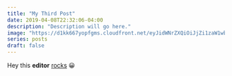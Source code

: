 ```yaml
---
title: "My Third Post"
date: 2019-04-08T22:32:06-04:00
description: "Description will go here."
image: "https://d1kk667yopfgms.cloudfront.net/eyJidWNrZXQiOiJjZi1zaW1wbGUtczMtb3JpZ2luLWNsb3VkZnJvbnRmb3JzMy0yNzMxMTY5MzM0ODkiLCJrZXkiOiJjMzRjNzMxOC02Y2M0LTQ4N2UtYjg1Mi03YzRjM2Q1YTc2ZjgifQ=="
series: posts
draft: false
---
```

Hey this **editor** [rocks](http://google.com) 😀
